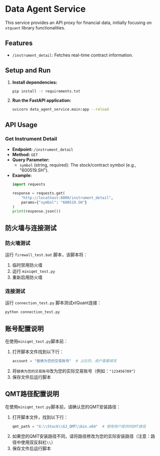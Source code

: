 # Data Agent Service

This service provides an API proxy for financial data, initially focusing on `xtquant` library functionalities.

## Features

- `/instrument_detail`: Fetches real-time contract information.

## Setup and Run

1.  **Install dependencies:**
    ```bash
    pip install -r requirements.txt
    ```

2.  **Run the FastAPI application:**
    ```bash
    uvicorn data_agent_service.main:app --reload
    ```

## API Usage

### Get Instrument Detail

-   **Endpoint:** `/instrument_detail`
-   **Method:** `GET`
-   **Query Parameter:**
    -   `symbol` (string, required): The stock/contract symbol (e.g., "600519.SH").
-   **Example:**
    ```python
    import requests

    response = requests.get(
        "http://localhost:8000/instrument_detail",
        params={"symbol": "600519.SH"}
    )
    print(response.json())
    ```

## 防火墙与连接测试

### 防火墙测试
运行 `firewall_test.bat` 脚本，该脚本将：
1. 临时禁用防火墙
2. 运行 `miniqmt_test.py`
3. 重新启用防火墙

### 连接测试
运行 `connection_test.py` 脚本测试xtQuant连接：
```bash
python connection_test.py
```


## 账号配置说明

在使用`miniqmt_test.py`脚本前：
1. 打开脚本文件找到以下行：
   ```python
   account = "替换为您的交易账号"  # 占位符，用户需要填写
   ```
2. 将`替换为您的交易账号`改为您的实际交易账号（例如：`"123456789"`）
3. 保存文件后运行脚本

## QMT路径配置说明

在使用`miniqmt_test.py`脚本前，请确认您的QMT安装路径：
1. 打开脚本文件，找到以下行：
   ```python
   qmt_path = "G:\\Stock\\GJ_QMT\\bin.x64"  # 使用用户提供的QMT路径
   ```
2. 如果您的QMT安装路径不同，请将路径修改为您的实际安装路径（注意：路径中使用双反斜杠`\\`）
3. 保存文件后运行脚本
